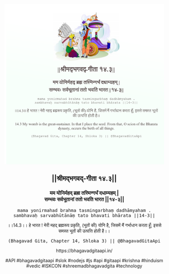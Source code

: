 <img src="../../asset/BG_14_3.png"/>
<center><h2>||श्रीमद्‍भगवद्‍-गीता १४.३||</h2>
<h3>मम योनिर्महद् ब्रह्म तस्मिन्गर्भं दधाम्यहम् |<br/>सम्भवः सर्वभूतानां ततो भवति भारत ||१४-३||</h3>
<pre>mama yonirmahad brahma tasmingarbhaṃ dadhāmyaham .<br/>sambhavaḥ sarvabhūtānāṃ tato bhavati bhārata ||14-3||</pre>
<p>।।14.3।। हे भारत ! मेरी महद् ब्रह्मरूप प्रकृति, (भूतों की) योनि है, जिसमें मैं गर्भाधान करता हूँ; इससे समस्त भूतों की उत्पत्ति होती है।।</p>
<pre>(Bhagavad Gita, Chapter 14, Shloka 3) || @BhagavadGitaApi</pre><p>https://bhagavadgitaapi.in/</p><p>#API #bhagavadgitaapi #slok #nodejs #js #api #gitaapi #krishna #hinduism #vedic #ISKCON #shreemadbhagavadgita #technology</p></center>